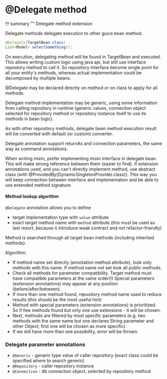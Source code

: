 # @Delegate method

!!! summary ""
    Delegate method extension

Delegate methods delegate execution to other guice bean method. 

```java
@Delegate(TargetBean.class)
List<Model> selectSomething();
```

On execution, delegating method will be found in TargetBean and executed. 
This allows writing custom logic using java api, but still use interface repostory method to call it. So repository interface become single point for all your entity's methods, whereas actual implementation could be decomposed by multiple beans.

@Delegate may be declared directly on method or on class to apply for all methods. 

Delegate method implementation may be generic, using some information from calling repository in runtime (generic values, connection object selected for repository method or repository instance itself to use its methods in bean logic).

As with other repository methods, delegate bean method execution result will be converted with default (or custom) converter.

Delegate annotation support returnAs and connection parameters, the same way as command annotations.

When writing mixin, prefer implementing mixin interface in delegate bean. This will make strong reference between them (easier to find). If extension annotations used, and you can't directly implement method, use abstract class (with @ProvidedBy(DynamicSingletonProvider.class)). This way you will keep connection between interface and implementation and be able to use extended method signature.

#### Method lookup algorithm

`@Delegate` annotation allows you to define
* target implementation type with `value` attribute
* exact target method name with `method` attribute (this must be used as last resort, because it introduce weak contract and not refactor-friendly)

Method is searched through all target bean methods (including inherited methods). 

Algorithm:

* If method name set directly (annotation method attribute), look only methods with this name. If method name not set look all public methods.
* Check all methods for parameter compatibility. Target method must have compatible parameters
at the same order(!) Special parameters (extension annotations) may appear at any position (before/after/between).
* If more than one method found, repository method name used to reduce results (this should be the most useful hint)
* Method with special parameters (extension annotations) is prioritized. So if few methods found but only one use extensions - it will be chosen.
* Next, methods are filtered by most specific parameters (e.g. two methods with the same name but one declares
String parameter and other Object; first one will be chosen as more specific).
* If we still have more than one possibility, error will be thrown.
 
### Delegate parameter annotations

* `@Generic` - generic type value of caller repository (exact class could be specified where to search generic)
* `@Repository` - caller repository instance
* `@Connection` - db connection object, selected by repository method
